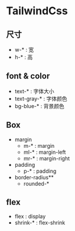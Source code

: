 # TailwindCss

## 尺寸

- w-\* : 宽
- h-\* : 高

## font & color

- text-\* : 字体大小
- text-gray-\* : 字体颜色
- bg-blue-\* : 背景颜色

## Box

- margin
  - m-\* : margin
  - ml-\* : margin-left
  - mr-\* : margin-right
- padding
  - p-\* : padding
- border-radius\*\*
  - rounded-\*

## flex

- flex : display
- shrink-\* : flex-shrink
